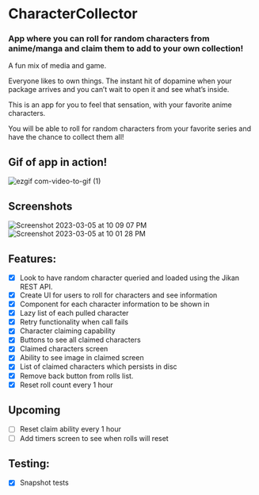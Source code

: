# CharacterCollector

### App where you can roll for random characters from anime/manga and claim them to add to your own collection!

A fun mix of media and game.

Everyone likes to own things. The instant hit of dopamine when your package arrives and you can’t wait to open it and see what’s inside.

This is an app for you to feel that sensation, with your favorite anime characters.

You will be able to roll for random characters from your favorite series and have the chance to collect them all!

## Gif of app in action!
![ezgif com-video-to-gif (1)](https://user-images.githubusercontent.com/14980137/223320106-06d1a7fe-47c7-4999-9c00-8bbc45ea9abf.gif)

## Screenshots
![Screenshot 2023-03-05 at 10 09 07 PM](https://user-images.githubusercontent.com/14980137/223303858-785f482f-ef93-4e3a-8a5e-279c5953adf9.png)
![Screenshot 2023-03-05 at 10 01 28 PM](https://user-images.githubusercontent.com/14980137/223320277-962bfd1f-449c-4593-ac5a-64fbc2ced10a.png)

## Features: 
- [x] Look to have random character queried and loaded using the Jikan REST API.
- [x] Create UI for users to roll for characters and see information
- [x] Component for each character information to be shown in
- [x] Lazy list of each pulled character
- [x] Retry functionality when call fails
- [x] Character claiming capability
- [x] Buttons to see all claimed characters
- [x] Claimed characters screen
- [x] Ability to see image in claimed screen
- [x] List of claimed characters which persists in disc
- [x] Remove back button from rolls list.
- [x] Reset roll count every 1 hour

## Upcoming
- [ ] Reset claim ability every 1 hour
- [ ] Add timers screen to see when rolls will reset

## Testing:
- [x] Snapshot tests
